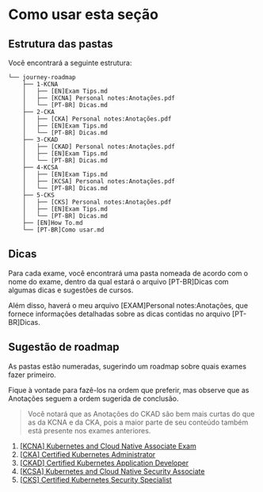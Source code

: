 # Como usar esta seção

## Estrutura das pastas
Você encontrará a seguinte estrutura:
```code
└── journey-roadmap
    ├── 1-KCNA
    │   ├── [EN]Exam Tips.md
    │   ├── [KCNA] Personal notes:Anotações.pdf
    │   └── [PT-BR] Dicas.md
    ├── 2-CKA
    │   ├── [CKA] Personal notes:Anotações.pdf
    │   ├── [EN]Exam Tips.md
    │   └── [PT-BR] Dicas.md
    ├── 3-CKAD
    │   ├── [CKAD] Personal notes:Anotações.pdf
    │   ├── [EN]Exam Tips.md
    │   └── [PT-BR] Dicas.md
    ├── 4-KCSA
    │   ├── [EN]Exam Tips.md
    │   ├── [KCSA] Personal notes:Anotações.pdf
    │   └── [PT-BR] Dicas.md
    ├── 5-CKS
    │   ├── [CKS] Personal notes:Anotações.pdf
    │   ├── [EN]Exam Tips.md
    │   └── [PT-BR] Dicas.md
    ├── [EN]How To.md
    └── [PT-BR]Como usar.md
```

## Dicas
Para cada exame, você encontrará uma pasta nomeada de acordo com o nome do exame, dentro da qual estará o arquivo [PT-BR]Dicas com algumas dicas e sugestões de cursos.

Além disso, haverá o meu arquivo [EXAM]Personal notes:Anotações, que fornece informações detalhadas sobre as dicas contidas no arquivo [PT-BR]Dicas.

## Sugestão de roadmap

As pastas estão numeradas, sugerindo um roadmap sobre quais exames fazer primeiro.

Fique à vontade para fazê-los na ordem que preferir, mas observe que as Anotações seguem a ordem sugerida de conclusão.

> Você notará que as Anotações do CKAD são bem mais curtas do que as da KCNA e da CKA, pois a maior parte de seu conteúdo também está presente nos exames anteriores.

1. [[KCNA] Kubernetes and Cloud Native Associate Exam](1-KCNA/[PT-BR]%20Dicas.md)
2. [[CKA] Certified Kubernetes Administrator](2-CKA/[PT-BR]%20Dicas.md)
3. [[CKAD] Certified Kubernetes Application Developer](3-CKAD/[PT-BR]%20Dicas.md)
4. [[KCSA] Kubernetes and Cloud Native Security Associate](4-KCSA/[PT-BR]%20Dicas.md)
5. [[CKS] Certified Kubernetes Security Specialist](5-CKS/[PT-BR]%20Dicas.md)

